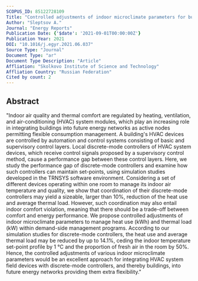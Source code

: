 ```yaml
---
SCOPUS_ID: 85122728109
Title: "Controlled adjustments of indoor microclimate parameters for building's energy demand management"
Author: "Sleptsov A."
Journal: "Energy Reports"
Publication Date: {'$date': '2021-09-01T00:00:00Z'}
Publication Year: 2021
DOI: "10.1016/j.egyr.2021.06.037"
Source Type: "Journal"
Document Type: "ar"
Document Type Description: "Article"
Affliation: "Skolkovo Institute of Science and Technology"
Affliation Country: "Russian Federation"
Cited by count: 2
---
```


## Abstract
"Indoor air quality and thermal comfort are regulated by heating, ventilation, and air-conditioning (HVAC) system modules, which play an increasing role in integrating buildings into future energy networks as active nodes permitting flexible consumption management. A building's HVAC devices are controlled by automation and control systems consisting of basic and supervisory control layers. Local discrete-mode controllers of HVAC system devices, which receive control signals proposed by a supervisory control method, cause a performance gap between these control layers. Here, we study the performance gap of discrete-mode controllers and examine how such controllers can maintain set-points, using simulation studies developed in the TRNSYS software environment. Considering a set of different devices operating within one room to manage its indoor air temperature and quality, we show that coordination of their discrete-mode controllers may yield a sizeable, larger than 10%, reduction of the heat use and average thermal load. However, such coordination may also entail indoor comfort violation, meaning that there should be a trade-off between comfort and energy performance. We propose controlled adjustments of indoor microclimate parameters to manage heat use (kWh) and thermal load (kW) within demand-side management programs. According to our simulation studies for discrete-mode controllers, the heat use and average thermal load may be reduced by up to 14.1%, ceding the indoor temperature set-point profile by 1 °C and the proportion of fresh air in the room by 50%. Hence, the controlled adjustments of various indoor microclimate parameters would be an excellent approach for integrating HVAC system field devices with discrete-mode controllers, and thereby buildings, into future energy networks providing them extra flexibility."
